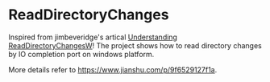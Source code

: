 # ReadDirectoryChanges

Inspired from jimbeveridge's artical [Understanding ReadDirectoryChangesW](http://qualapps.blogspot.com/2010/05/understanding-readdirectorychangesw.html)! The project shows how to read directory changes by IO completion port on windows platform.

More details refer to https://www.jianshu.com/p/9f6529127f1a.
